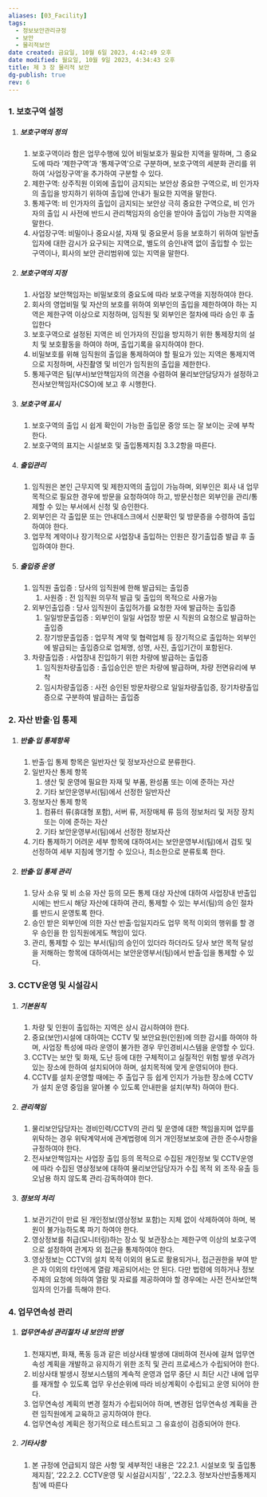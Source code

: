 ```yaml
---
aliases: [03_Facility]
tags:
  - 정보보안관리규정
  - 보안
  - 물리적보안
date created: 금요일, 10월 6일 2023, 4:42:49 오후
date modified: 월요일, 10월 9일 2023, 4:34:43 오후
title: 제 3 장 물리적 보안
dg-publish: true
rev: 6
---
```

### 1. 보호구역 설정
1. ##### 보호구역의 정의 
	1. 보호구역이라 함은 업무수행에 있어 비밀보호가 필요한 지역을 말하며, 그 중요도에 따라 ‘제한구역’과 ‘통제구역’으로 구분하며, 보호구역의 세분화 관리를 위하여 ‘사업장구역’을 추가하여 구분할 수 있다.
	2. 제한구역: 상주직원 이외에 출입이 금지되는 보안상 중요한 구역으로, 비 인가자의 출입을 방지하기 위하여 출입에 안내가 필요한 지역을 말한다. 
	3. 통제구역: 비 인가자의 출입이 금지되는 보안상 극히 중요한 구역으로, 비 인가자의 출입 시 사전에 반드시 관리책임자의 승인을 받아야 출입이 가능한 지역을 말한다.
	4. 사업장구역: 비밀이나 중요시설, 자재 및 중요문서 등을 보호하기 위하여 일반출입자에 대한 감시가 요구되는 지역으로, 별도의 승인내역 없이 출입할 수 있는 구역이나, 회사의 보안 관리범위에 있는 지역을 말한다.
2. ##### 보호구역의 지정	
	1. 사업장 보안책임자는 비밀보호의 중요도에 따라 보호구역을 지정하여야 한다.
	2. 회사의 영업비밀 및 자산의 보호를 위하여 외부인의 출입을 제한하여야 하는 지역은 제한구역 이상으로 지정하며, 임직원 및 외부인은 절차에 따라 승인 후 출입한다
	3. 보호구역으로 설정된 지역은 비 인가자의 진입을 방지하기 위한 통제장치의 설치 및 보호활동을 하여야 하며, 출입기록을 유지하여야 한다.
	4. 비밀보호를 위해 임직원의 출입을 통제하여야 할 필요가 있는 지역은 통제지역으로 지정하며, 사진촬영 및 비인가 임직원의 출입을 제한한다.
	5. 통제구역은 팀(부서)보안책임자의 의견을 수렴하여 물리보안담당자가 설정하고  전사보안책임자(CSO)에 보고 후 시행한다.
3. ##### 보호구역 표시
	1. 보호구역의 출입 시 쉽게 확인이 가능한 출입문 중앙 또는 잘 보이는 곳에 부착한다.
	2. 보호구역의 표지는 시설보호 및 출입통제지침 3.3.2항을 따른다. 
4. ##### 출입관리
	1. 임직원은 본인 근무지역 및 제한지역의 출입이 가능하며, 외부인은 회사 내 업무목적으로 필요한 경우에 방문을 요청하여야 하고, 방문신청은 외부인을 관리/통제할 수 있는 부서에서 신청 및 승인한다. 
	2. 외부인은 각 출입문 또는 안내데스크에서 신분확인 및 방문증을 수령하여 출입하여야 한다.
	3. 업무적 계약이나 장기적으로 사업장내 출입하는 인원은 장기출입증 발급 후 출입하여야 한다.
5. ##### 출입증 운영
	1. 임직원 출입증 : 당사의 임직원에 한해 발급되는 출입증
		1. 사원증 : 전 임직원 의무적 발급 및 출입의 목적으로 사용가능
	2. 외부인출입증 : 당사 임직원이 출입허가를 요청한 자에 발급하는 출입증
		1. 일일방문출입증 : 외부인이 일일 사업장 방문 시 직원의 요청으로 발급하는 출입증
		2. 장기방문출입증 : 업무적 계약 및 협력업체 등 장기적으로 출입하는 외부인에 발급되는 출입증으로 업체명, 성명, 사진, 출입기간이 포함된다.
	3. 차량출입증 : 사업장내 진입하기 위한 차량에 발급하는 출입증
		1. 임직원차량출입증 : 출입승인은 받은 차량에 발급하며, 차량 전면유리에 부착
		2. 임시차량출입증 : 사전 승인된 방문차량으로 일일차량출입증, 장기차량출입증으로 구분하여 발급하는 출입증

### 2. 자산 반출·입 통제
1. ##### 반출·입 통제항목
	1. 반출·입 통제 항목은 일반자산 및 정보자산으로 분류한다.
	2. 일반자산 통제 항목
		1. 생산 및 운영에 필요한 자재 및 부품, 완성품 또는 이에 준하는 자산
		2. 기타 보안운영부서(팀)에서 선정한 일반자산
	3. 정보자산 통제 항목
		1. 컴퓨터 류(휴대형 포함), 서버 류, 저장매체 류 등의 정보처리 및 저장 장치 또는 이에 준하는 자산
		2. 기타 보안운영부서(팀)에서 선정한 정보자산
	4. 기타 통제하기 어려운 세부 항목에 대하여서는 보안운영부서(팀)에서 검토 및 선정하여 세부 지침에 명기할 수 있으나, 최소한으로 분류토록 한다.
2. ##### 반출·입 통제 관리
	1. 당사 소유 및 비 소유 자산 등의 모든 통제 대상 자산에 대하여 사업장내 반출입시에는 반드시 해당 자산에 대하여 관리, 통제할 수 있는 부서(팀)의 승인 절차를 반드시 운영토록 한다.
	2. 승인 받은 외부인에 의한 자산 반출·입일지라도 업무 목적 이외의 행위를 할 경우 승인을 한 임직원에게도 책임이 있다.
	3. 관리, 통제할 수 있는 부서(팀)의 승인이 있더라 하더라도 당사 보안 목적 달성을 저해하는 항목에 대하여서는 보안운영부서(팀)에서 반출·입을 통제할 수 있다.

### 3. CCTV운영 및 시설감시
1. ##### 기본원칙
	1. 차량 및 인원이 출입하는 지역은 상시 감시하여야 한다.
	2. 중요(보안)시설에 대하여는 CCTV 및 보안요원(인원)에 의한 감시를 하여야 하며, 사업장 특성에 따라 운영이 불가한 경우 무인경비시스템을 운영할 수 있다.
	3. CCTV는 보안 및 화재, 도난 등에 대한 구체적이고 실질적인 위험 발생 우려가 있는 장소에 한하여 설치되어야 하며, 설치목적에 맞게 운영되어야 한다.
	4. CCTV를 설치∙운영할 때에는 주 출입구 등 쉽게 인지가 가능한 장소에 CCTV가 설치 운영 중임을 알아볼 수 있도록 안내판을 설치(부착) 하여야 한다.
2. ##### 관리책임 
	1. 물리보안담당자는 경비인력/CCTV의 관리 및 운영에 대한 책임을지며 업무를 위탁하는 경우 위탁계약서에 관계법령에 의거 개인정보보호에 관한 준수사항을 규정하여야 한다.
	2. 전사보안책임자는 사업장 출입 등의 목적으로 수집된 개인정보 및 CCTV운영에 따라 수집된 영상정보에 대하여 물리보안담당자가 수집 목적 외 조작∙유출 등 오남용 하지 않도록 관리∙감독하여야 한다.
3.  ##### 정보의 처리 
	1. 보관기간이 만료 된 개인정보(영상정보 포함)는 지체 없이 삭제하여야 하며, 복원이 불가능하도록 파기 하여야 한다.
	2. 영상정보를 취급(모니터링)하는 장소 및 보관장소는 제한구역 이상의 보호구역으로 설정하여 관계자 외 접근을 통제하여야 한다.
	3. 영상정보는 CCTV의 설치 목적 이외의 용도로 활용되거나, 접근권한을 부여 받은 자 이외의 타인에게 열람 제공되어서는 안 된다. 다만 법령에 의하거나 정보주체의 요청에 의하여 열람 및 자료를 제공하여야 할 경우에는 사전 전사보안책임자의 인가를 득해야 한다.

### 4. 업무연속성 관리
1. ##### 업무연속성 관리절차 내 보안의 반영
	1. 천재지변, 화재, 폭동 등과 같은 비상사태 발생에 대비하여 전사에 걸쳐 업무연속성 계획을 개발하고 유지하기 위한 조직 및 관리 프로세스가 수립되어야 한다.
	2. 비상사태 발생시 정보시스템의 계속적 운영과 업무 중단 시 최단 시간 내에 업무를 재개할 수 있도록 업무 우선순위에 따라 비상계획이 수립되고 운영 되어야 한다.
	3. 업무연속성 계획의 변경 절차가 수립되어야 하며, 변경된 업무연속성 계획을 관련 임직원에게 교육하고 공지하여야 한다. 
	4. 업무연속성 계획은 정기적으로 테스트되고 그 유효성이 검증되어야 한다.
2. ##### 기타사항
	1. 본 규정에 언급되지 않은 사항 및 세부적인 내용은 ’22.2.1. 시설보호 및 출입통제지침’, ‘22.2.2. CCTV운영 및 시설감시지침’ , ’22.2.3. 정보자산반출통제지침’에 따른다